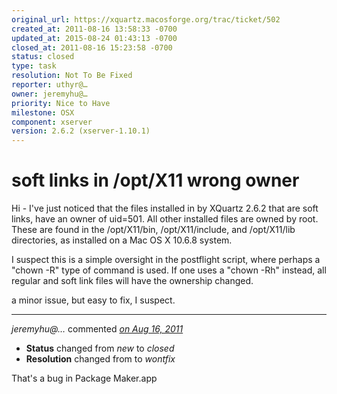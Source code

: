 ```yaml
---
original_url: https://xquartz.macosforge.org/trac/ticket/502
created_at: 2011-08-16 13:58:33 -0700
updated_at: 2015-08-24 01:43:13 -0700
closed_at: 2011-08-16 15:23:58 -0700
status: closed
type: task
resolution: Not To Be Fixed
reporter: uthyr@…
owner: jeremyhu@…
priority: Nice to Have
milestone: OSX
component: xserver
version: 2.6.2 (xserver-1.10.1)
---
```


soft links in /opt/X11 wrong owner
==================================


Hi - I've just noticed that the files installed in by XQuartz 2.6.2 that are soft links, have an owner of uid=501. All other installed files are owned by root. These are found in the /opt/X11/bin, /opt/X11/include, and /opt/X11/lib directories, as installed on a Mac OS X 10.6.8 system.

I suspect this is a simple oversight in the postflight script, where perhaps a "chown -R" type of command is used. If one uses a "chown -Rh" instead, all regular and soft link files will have the ownership changed.

a minor issue, but easy to fix, I suspect.



---

*jeremyhu@…* commented *[on Aug 16, 2011](https://xquartz.macosforge.org/trac/ticket/502#comment:1 "August 16, 2011 at 3:23 PM PDT")*

-   **Status** changed from *new* to *closed*
-   **Resolution** changed from to *wontfix*

That's a bug in Package Maker.app



